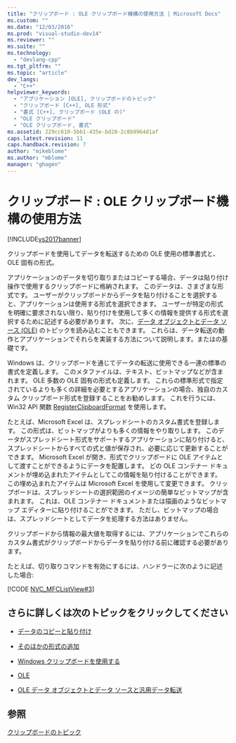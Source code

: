 ```yaml
---
title: "クリップボード : OLE クリップボード機構の使用方法 | Microsoft Docs"
ms.custom: ""
ms.date: "12/03/2016"
ms.prod: "visual-studio-dev14"
ms.reviewer: ""
ms.suite: ""
ms.technology: 
  - "devlang-cpp"
ms.tgt_pltfrm: ""
ms.topic: "article"
dev_langs: 
  - "C++"
helpviewer_keywords: 
  - "アプリケーション [OLE], クリップボードのトピック"
  - "クリップボード [C++], OLE 形式"
  - "書式 [C++], クリップボード (OLE の)"
  - "OLE クリップボード"
  - "OLE クリップボード, 書式"
ms.assetid: 229cc610-5bb1-435e-bd20-2c8b9964d1af
caps.latest.revision: 11
caps.handback.revision: 7
author: "mikeblome"
ms.author: "mblome"
manager: "ghogen"
---
```

# クリップボード : OLE クリップボード機構の使用方法
[!INCLUDE[vs2017banner](../assembler/inline/includes/vs2017banner.md)]

クリップボードを使用してデータを転送するための OLE 使用の標準書式と、OLE 固有の形式。  
  
 アプリケーションのデータを切り取りまたはコピーする場合、データは貼り付け操作で使用するクリップボードに格納されます。  このデータは、さまざまな形式です。  ユーザーがクリップボードからデータを貼り付けることを選択すると、アプリケーションは使用する形式を選択できます。  ユーザーが特定の形式を明確に要求されない限り、貼り付けを使用して多くの情報を提供する形式を選択するために記述する必要があります。  次に、[データ オブジェクトとデータ ソース \(OLE\)](../mfc/data-objects-and-data-sources-ole.md) のトピックを読み込むこともできます。  これらは、データ転送の動作とアプリケーションでそれらを実装する方法について説明します。またはの基礎です。  
  
 Windows は、クリップボードを通じてデータの転送に使用できる一連の標準の書式を定義します。  このメタファイルは、テキスト、ビットマップなどが含まれます。  OLE 多数の OLE 固有の形式も定義します。  これらの標準形式で指定されているよりも多くの詳細を必要とするアプリケーションの場合、独自のカスタム クリップボード形式を登録することをお勧めします。  これを行うには、Win32 API 関数 [RegisterClipboardFormat](http://msdn.microsoft.com/library/windows/desktop/ms649049) を使用します。  
  
 たとえば、Microsoft Excel は、スプレッドシートのカスタム書式を登録します。  この形式は、ビットマップがよりも多くの情報をやり取りします。  このデータがスプレッドシート形式をサポートするアプリケーションに貼り付けると、スプレッドシートからすべての式と値が保存され、必要に応じて更新することができます。  Microsoft Excel が開き、形式でクリップボードに OLE アイテムとして渡すことができるようにデータを配置します。  どの OLE コンテナー ドキュメントが埋め込まれたアイテムとしてこの情報を貼り付けることができます。  この埋め込まれたアイテムは Microsoft Excel を使用して変更できます。  クリップボードは、スプレッドシートの選択範囲のイメージの簡単なビットマップが含まれます。  これは、OLE コンテナー ドキュメントまたは描画のようなビットマップ エディターに貼り付けることができます。  ただし、ビットマップの場合は、スプレッドシートとしてデータを処理する方法はありません。  
  
 クリップボードから情報の最大値を取得するには、アプリケーションでこれらのカスタム書式がクリップボードからデータを貼り付ける前に確認する必要があります。  
  
 たとえば、切り取りコマンドを有効にするには、ハンドラーに次のように記述した場合:  
  
 [!CODE [NVC_MFCListView#3](../CodeSnippet/VS_Snippets_Cpp/NVC_MFCListView#3)]  
  
## さらに詳しくは次のトピックをクリックしてください  
  
-   [データのコピーと貼り付け](../Topic/Clipboard:%20Copying%20and%20Pasting%20Data.md)  
  
-   [そのほかの形式の追加](../mfc/clipboard-adding-other-formats.md)  
  
-   [Windows クリップボードを使用する](../mfc/clipboard-using-the-windows-clipboard.md)  
  
-   [OLE](../mfc/ole-background.md)  
  
-   [OLE データ オブジェクトとデータ ソースと汎用データ転送](../mfc/data-objects-and-data-sources-ole.md)  
  
## 参照  
 [クリップボードのトピック](../mfc/clipboard.md)